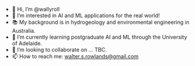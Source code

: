 - 👋 Hi, I’m @wallyroll
- 👀 I’m interested in AI and ML applications for the real world!
- :books: My background is in hydrogeology and environmental engineering in Australia.
- 🌱 I’m currently learning postgraduate AI and ML through the University of Adelaide.
- 💞️ I’m looking to collaborate on ... TBC.
- 📫 How to reach me: walter.s.rowlands@gmail.com

<!---
wallyroll/wallyroll is a ✨ special ✨ repository because its `README.md` (this file) appears on your GitHub profile.
You can click the Preview link to take a look at your changes.
--->

